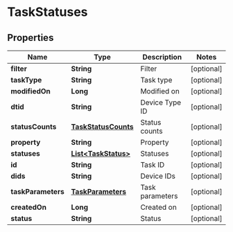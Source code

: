 
# TaskStatuses

## Properties
Name | Type | Description | Notes
------------ | ------------- | ------------- | -------------
**filter** | **String** | Filter |  [optional]
**taskType** | **String** | Task type |  [optional]
**modifiedOn** | **Long** | Modified on |  [optional]
**dtid** | **String** | Device Type ID |  [optional]
**statusCounts** | [**TaskStatusCounts**](TaskStatusCounts.md) | Status counts |  [optional]
**property** | **String** | Property |  [optional]
**statuses** | [**List&lt;TaskStatus&gt;**](TaskStatus.md) | Statuses |  [optional]
**id** | **String** | Task ID |  [optional]
**dids** | **String** | Device IDs |  [optional]
**taskParameters** | [**TaskParameters**](TaskParameters.md) | Task parameters |  [optional]
**createdOn** | **Long** | Created on |  [optional]
**status** | **String** | Status |  [optional]



